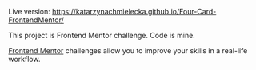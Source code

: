 Live version: https://katarzynachmielecka.github.io/Four-Card-FrontendMentor/

This project is Frontend Mentor challenge. Code is mine.


[Frontend Mentor](https://www.frontendmentor.io) challenges allow you to improve your skills in a real-life workflow.



